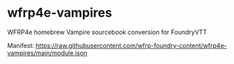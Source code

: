 # wfrp4e-vampires
WFRP4e homebrew Vampire sourcebook conversion for FoundryVTT

Manifest: https://raw.githubusercontent.com/wfrp-foundry-content/wfrp4e-vampires/main/module.json
